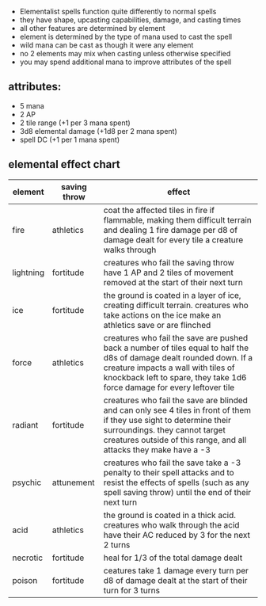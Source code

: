 - Elementalist spells function quite differently to normal spells 
- they have shape, upcasting capabilities, damage, and casting times
- all other features are determined by element
- element is determined by the type of mana used to cast the spell
- wild mana can be cast as though it were any element
- no 2 elements may mix when casting unless otherwise specified
- you may spend additional mana to improve attributes of the spell

## attributes:

- 5 mana
- 2 AP
- 2 tile range (+1 per 3 mana spent)
- 3d8 elemental damage (+1d8 per 2 mana spent)
- spell DC (+1 per 1 mana spent)

## elemental effect chart

| element | saving throw | effect |
|---|---|---|
| fire | athletics | coat the affected tiles in fire if flammable, making them difficult terrain and dealing 1 fire damage per d8 of damage dealt for every tile a creature walks through |
| lightning | fortitude | creatures who fail the saving throw have 1 AP and 2 tiles of movement removed at the start of their next turn |
| ice | fortitude | the ground is coated in a layer of ice, creating difficult terrain. creatures who take actions on the ice make an athletics save or are flinched |
| force | athletics | creatures who fail the save are pushed back a number of tiles equal to half the d8s of damage dealt rounded down. If a creature impacts a wall with tiles of knockback left to spare, they take 1d6 force damage for every leftover tile
| radiant | fortitude | creatures who fail the save are blinded and can only see 4 tiles in front of them if they use sight to determine their surroundings. they cannot target creatures outside of this range, and all attacks they make have a -3 |
| psychic | attunement | creatures who fail the save take a -3 penalty to their spell attacks and to resist the effects of spells (such as any spell saving throw) until the end of their next turn |
| acid | athletics | the ground is coated in a thick acid. creatures who walk through the acid have their AC reduced by 3 for the next 2 turns |
| necrotic | fortitude | heal for 1/3 of the total damage dealt |
| poison | fortitude |ceatures take 1 damage every turn per d8 of damage dealt at the start of their turn for 3 turns |
